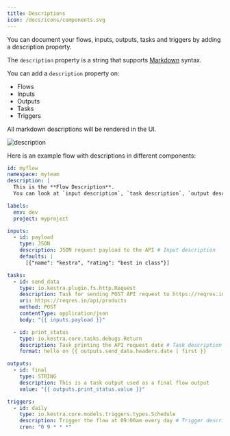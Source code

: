 ```yaml
---
title: Descriptions
icon: /docs/icons/components.svg
---
```


You can document your flows, inputs, outputs, tasks and triggers by adding a description property.

The `description` property is a string that supports [Markdown](https://en.wikipedia.org/wiki/Markdown) syntax.

You can add a `description` property on:
- Flows
- Inputs
- Outputs
- Tasks
- Triggers

All markdown descriptions will be rendered in the UI.

![description](/docs/concepts/description.png)

Here is an example flow with descriptions in different components:

```yaml
id: myflow
namespace: myteam
description: |
  This is the **Flow Description**.
  You can look at `input description`, `task description`, `output description` and `trigger description` as well in this example. 

labels:
  env: dev
  project: myproject

inputs:
  - id: payload
    type: JSON
    description: JSON request payload to the API # Input description
    defaults: |
      [{"name": "kestra", "rating": "best in class"}]

tasks:
  - id: send_data
    type: io.kestra.plugin.fs.http.Request
    description: Task for sending POST API request to https://reqres.in/api/products # Task description
    uri: https://reqres.in/api/products
    method: POST
    contentType: application/json
    body: "{{ inputs.payload }}"

  - id: print_status
    type: io.kestra.core.tasks.debugs.Return
    description: Task printing the API request date # Task description
    format: hello on {{ outputs.send_data.headers.date | first }}

outputs:
  - id: final
    type: STRING
    description: This is a task output used as a final flow output
    value: "{{ outputs.print_status.value }}"

triggers:
  - id: daily
    type: io.kestra.core.models.triggers.types.Schedule
    description: Trigger the flow at 09:00am every day # Trigger description
    cron: "0 9 * * *"
```

